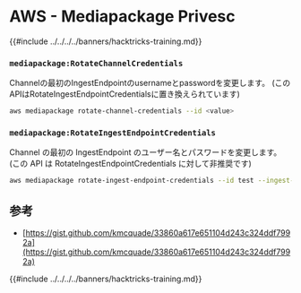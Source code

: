 # AWS - Mediapackage Privesc

{{#include ../../../../banners/hacktricks-training.md}}

### `mediapackage:RotateChannelCredentials`

Channelの最初のIngestEndpointのusernameとpasswordを変更します。 (このAPIはRotateIngestEndpointCredentialsに置き換えられています)
```bash
aws mediapackage rotate-channel-credentials --id <value>
```
### `mediapackage:RotateIngestEndpointCredentials`

Channel の最初の IngestEndpoint のユーザー名とパスワードを変更します。 (この API は RotateIngestEndpointCredentials に対して非推奨です)
```bash
aws mediapackage rotate-ingest-endpoint-credentials --id test --ingest-endpoint-id 584797f1740548c389a273585dd22a63
```
## 参考

- [https://gist.github.com/kmcquade/33860a617e651104d243c324ddf7992a](https://gist.github.com/kmcquade/33860a617e651104d243c324ddf7992a)

{{#include ../../../../banners/hacktricks-training.md}}
